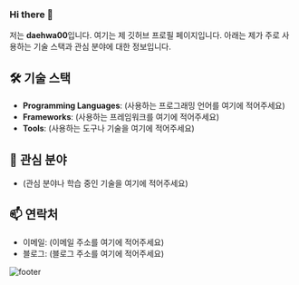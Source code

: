 ### Hi there 👋

저는 **daehwa00**입니다. 여기는 제 깃허브 프로필 페이지입니다. 아래는 제가 주로 사용하는 기술 스택과 관심 분야에 대한 정보입니다.

## 🛠 기술 스택

- **Programming Languages**: (사용하는 프로그래밍 언어를 여기에 적어주세요)
- **Frameworks**: (사용하는 프레임워크를 여기에 적어주세요)
- **Tools**: (사용하는 도구나 기술을 여기에 적어주세요)

## 🌱 관심 분야

- (관심 분야나 학습 중인 기술을 여기에 적어주세요)

## 📫 연락처

- 이메일: (이메일 주소를 여기에 적어주세요)
- 블로그: (블로그 주소를 여기에 적어주세요)

![footer](https://capsule-render.vercel.app/api?type=waving&color=gradient&height=150&section=footer)


<!--
**daehwa00/daehwa00** is a ✨ _special_ ✨ repository because its `README.md` (this file) appears on your GitHub profile.

Here are some ideas to get you started:

- 🔭 I’m currently working on ...
- 🌱 I’m currently learning ...
- 👯 I’m looking to collaborate on ...
- 🤔 I’m looking for help with ...
- 💬 Ask me about ...
- 📫 How to reach me: ...
- 😄 Pronouns: ...
- ⚡ Fun fact: ...
-->
